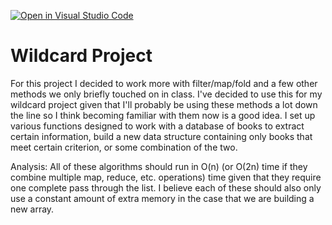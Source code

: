 [![Open in Visual Studio Code](https://classroom.github.com/assets/open-in-vscode-718a45dd9cf7e7f842a935f5ebbe5719a5e09af4491e668f4dbf3b35d5cca122.svg)](https://classroom.github.com/online_ide?assignment_repo_id=11974307&assignment_repo_type=AssignmentRepo)
# Wildcard Project

For this project I decided to work more with filter/map/fold and a few other methods we only briefly touched on in class. I've decided to use this for my wildcard project given that I'll probably be using these methods a lot down the line so I think becoming familiar with them now is a good idea. I set up various functions designed to work with a database of books to extract certain information, build a new data structure containing only books that meet certain criterion, or some combination of the two.

Analysis: All of these algorithms should run in O(n) (or O(2n) time if they combine multiple map, reduce, etc. operations) time given that they require one complete pass through the list. I believe each of these should also only use a constant amount of extra memory in the case that we are building a new array.
